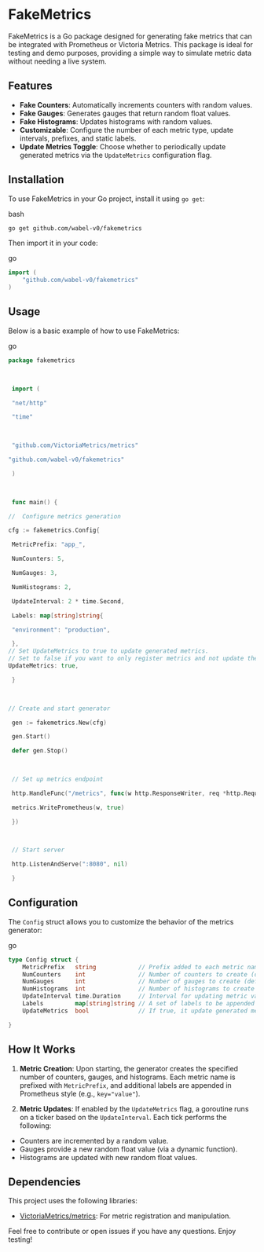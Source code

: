 
# FakeMetrics

FakeMetrics is a Go package designed for generating fake metrics that can be integrated with Prometheus or Victoria Metrics. This package is ideal for testing and demo purposes, providing a simple way to simulate metric data without needing a live system.

## Features

- **Fake Counters**: Automatically increments counters with random values.
- **Fake Gauges**: Generates gauges that return random float values.
- **Fake Histograms**: Updates histograms with random values.
- **Customizable**: Configure the number of each metric type, update intervals, prefixes, and static labels.
- **Update Metrics Toggle**: Choose whether to periodically update generated metrics via the `UpdateMetrics` configuration flag.

## Installation

To use FakeMetrics in your Go project, install it using `go get`:

bash

```bash
go get github.com/wabel-v0/fakemetrics
```

Then import it in your code:

go

```go
import (
    "github.com/wabel-v0/fakemetrics"
)
```

## Usage

Below is a basic example of how to use FakeMetrics:

go

```go
package fakemetrics

  

 import (

 "net/http"

 "time"

  

 "github.com/VictoriaMetrics/metrics"

"github.com/wabel-v0/fakemetrics"

 )

  

 func main() {

//  Configure metrics generation

cfg := fakemetrics.Config{

 MetricPrefix: "app_",

 NumCounters: 5,

 NumGauges: 3,

 NumHistograms: 2,

 UpdateInterval: 2 * time.Second,

 Labels: map[string]string{

 "environment": "production",

 },
// Set UpdateMetrics to true to update generated metrics.
// Set to false if you want to only register metrics and not update them.
UpdateMetrics: true,

 }

  

// Create and start generator

 gen := fakemetrics.New(cfg)

 gen.Start()

 defer gen.Stop()

  

 // Set up metrics endpoint

 http.HandleFunc("/metrics", func(w http.ResponseWriter, req *http.Request) {

 metrics.WritePrometheus(w, true)

 })

  

 // Start server

 http.ListenAndServe(":8080", nil)

 }
```

## Configuration

The `Config` struct allows you to customize the behavior of the metrics generator:

go

```go
type Config struct {
    MetricPrefix   string            // Prefix added to each metric name (default: "fake_")
    NumCounters    int               // Number of counters to create (default: 10)
    NumGauges      int               // Number of gauges to create (default: 10)
    NumHistograms  int               // Number of histograms to create (default: 10)
    UpdateInterval time.Duration     // Interval for updating metric values (default: 2s)
    Labels         map[string]string // A set of labels to be appended to each metric (default: {"environment": "lazy"})
	UpdateMetrics  bool              // If true, it update generated metrics (default: false)

}
```

## How It Works

1. **Metric Creation**: Upon starting, the generator creates the specified number of counters, gauges, and histograms. Each metric name is prefixed with `MetricPrefix`, and additional labels are appended in Prometheus style (e.g., `key="value"`).
    
2. **Metric Updates**: If enabled by the `UpdateMetrics` flag, a goroutine runs on a ticker based on the `UpdateInterval`. Each tick performs the following:
- Counters are incremented by a random value.
- Gauges provide a new random float value (via a dynamic function).
- Histograms are updated with new random float values.

    

## Dependencies

This project uses the following libraries:

- [VictoriaMetrics/metrics](https://github.com/VictoriaMetrics/metrics): For metric registration and manipulation.

Feel free to contribute or open issues if you have any questions. Enjoy testing!

